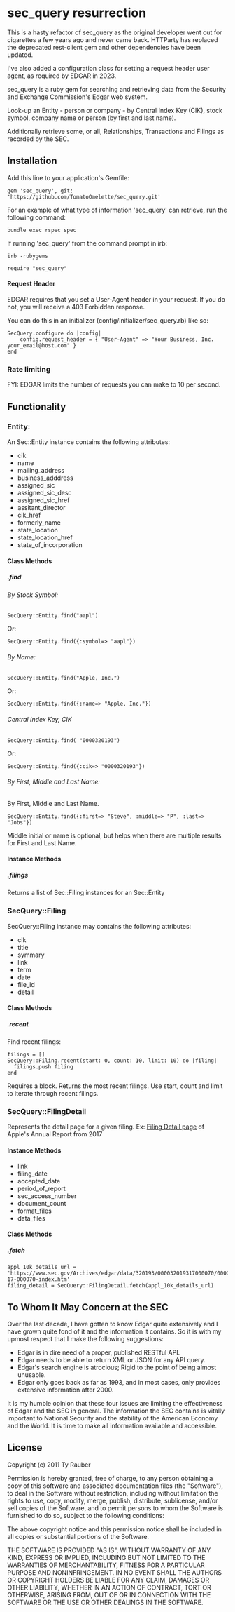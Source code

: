 # sec_query resurrection

This is a hasty refactor of sec_query as the original developer went out for cigarettes a few years ago and never came back.
HTTParty has replaced the deprecated rest-client gem and other dependencies have been updated.

I've also added a configuration class for setting a request header user agent, as required by EDGAR in 2023.

sec_query is a ruby gem for searching and retrieving data from the Security and Exchange Commission's Edgar web system.

Look-up an Entity - person or company - by Central Index Key (CIK), stock symbol, company name or person (by first and last name).

Additionally retrieve some, or all, Relationships, Transactions and Filings as recorded by the SEC.

## Installation

Add this line to your application's Gemfile:

    gem 'sec_query', git: 'https://github.com/TomatoOmelette/sec_query.git'

For an example of what type of information 'sec_query' can retrieve, run the following command:

`bundle exec rspec spec`

If running 'sec_query' from the command prompt in irb:

`irb -rubygems`

`require "sec_query"`

#### Request Header
EDGAR requires that you set a User-Agent header in your request.  If you do not, you will receive a 403 Forbidden response.

You can do this in an initializer (config/initializer/sec_query.rb) like so:
```
SecQuery.configure do |config|
    config.request_header = { "User-Agent" => "Your Business, Inc. your_email@host.com" }
end
```

### Rate limiting
FYI: EDGAR limits the number of requests you can make to 10 per second. 

## Functionality

### Entity:

An Sec::Entity instance contains the following attributes:

* cik
* name
* mailing_address
* business_adddress
* assigned_sic
* assigned_sic_desc
* assigned_sic_href
* assitant_director
* cik_href
* formerly_name
* state_location
* state_location_href
* state_of_incorporation

#### Class Methods

##### .find 

###### By Stock Symbol:

`SecQuery::Entity.find("aapl")`

Or:

`SecQuery::Entity.find({:symbol=> "aapl"})`

###### By Name:

`SecQuery::Entity.find("Apple, Inc.")`

Or:

`SecQuery::Entity.find({:name=> "Apple, Inc."})`

######  Central Index Key, CIK

`SecQuery::Entity.find( "0000320193")`

Or: 

`SecQuery::Entity.find({:cik=> "0000320193"})`

###### By First, Middle and Last Name:

By First, Middle and Last Name.

`SecQuery::Entity.find({:first=> "Steve", :middle=> "P", :last=> "Jobs"})`

Middle initial or name is optional, but helps when there are multiple results for First and Last Name.

#### Instance Methods

##### .filings

Returns a list of Sec::Filing instances for an Sec::Entity

### SecQuery::Filing

SecQuery::Filing instance may contains the following attributes:

* cik
* title
* symmary
* link
* term
* date
* file_id
* detail

#### Class Methods

##### .recent

Find recent filings:

```
filings = []
SecQuery::Filing.recent(start: 0, count: 10, limit: 10) do |filing|
  filings.push filing
end
```

Requires a block. Returns the most recent filings. Use start, count and limit to iterate through recent filings.

### SecQuery::FilingDetail
Represents the detail page for a given filing. 
Ex: [Filing Detail page](https://www.sec.gov/Archives/edgar/data/320193/000032019317000070/0000320193-17-000070-index.htm) of Apple's Annual Report from 2017

#### Instance Methods
* link
* filing_date
* accepted_date
* period_of_report
* sec_access_number
* document_count
* format_files
* data_files

#### Class Methods
##### .fetch
```
appl_10k_details_url = 'https://www.sec.gov/Archives/edgar/data/320193/000032019317000070/0000320193-17-000070-index.htm'
filing_detail = SecQuery::FilingDetail.fetch(appl_10k_details_url)
```

## To Whom It May Concern at the SEC

Over the last decade, I have gotten to know Edgar quite extensively and I have grown quite fond of it and the information it contains. So it is with my upmost respect that I make the following suggestions:

* Edgar is in dire need of a proper, published RESTful API.
* Edgar needs to be able to return XML or JSON  for any API query.
* Edgar's search engine is atrocious; Rigid to the point of being almost unusable.
* Edgar only goes back as far as 1993, and in most cases, only provides extensive information after 2000.

It is my humble opinion that these four issues are limiting the effectiveness of Edgar and the SEC in general.  The information the SEC contains is vitally important to National Security and the stability of the American Economy and the World.  It is time to  make all information available and accessible.

## License

Copyright (c) 2011 Ty Rauber

Permission is hereby granted, free of charge, to any person obtaining a copy of this software and associated documentation files (the "Software"), to deal in the Software without restriction, including without limitation the rights to use, copy, modify, merge, publish, distribute, sublicense, and/or sell copies of the Software, and to permit persons to whom the Software is furnished to do so, subject to the following conditions:

The above copyright notice and this permission notice shall be included in all copies or substantial portions of the Software.

THE SOFTWARE IS PROVIDED "AS IS", WITHOUT WARRANTY OF ANY KIND, EXPRESS OR IMPLIED, INCLUDING BUT NOT LIMITED TO THE WARRANTIES OF MERCHANTABILITY, FITNESS FOR A PARTICULAR PURPOSE AND NONINFRINGEMENT. IN NO EVENT SHALL THE AUTHORS OR COPYRIGHT HOLDERS BE LIABLE FOR ANY CLAIM, DAMAGES OR OTHER LIABILITY, WHETHER IN AN ACTION OF CONTRACT, TORT OR OTHERWISE, ARISING FROM, OUT OF OR IN CONNECTION WITH THE SOFTWARE OR THE USE OR OTHER DEALINGS IN THE SOFTWARE.
